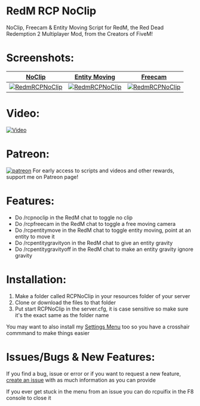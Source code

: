 # RedM RCP NoClip
NoClip, Freecam &amp; Entity Moving Script for RedM, the Red Dead Redemption 2 Multiplayer Mod, from the Creators of FiveM!

# Screenshots:
<a href="https://www.rcpisawesome.co.uk/dev/RedmRCPNoClip/1.png" target="_blank">**NoClip**</a>|<a href="https://www.rcpisawesome.co.uk/dev/RedmRCPNoClip/2.png" target="_blank">**Entity Moving**</a>|<a href="https://www.rcpisawesome.co.uk/dev/RedmRCPNoClip/3.png" target="_blank">**Freecam**</a>
:---:|:---:|:---:
<a href="https://www.rcpisawesome.co.uk/dev/RedmRCPNoClip/1.png" target="_blank"><img alt="RedmRCPNoClip" src="https://www.rcpisawesome.co.uk/dev/RedmRCPNoClip/1.png"></a>|<a href="https://www.rcpisawesome.co.uk/dev/RedmRCPNoClip/2.png" target="_blank"><img alt="RedmRCPNoClip" src="https://www.rcpisawesome.co.uk/dev/RedmRCPNoClip/2.png"></a>|<a href="https://www.rcpisawesome.co.uk/dev/RedmRCPNoClip/3.png" target="_blank"><img alt="RedmRCPNoClip" src="https://www.rcpisawesome.co.uk/dev/RedmRCPNoClip/3.png"></a>
# Video:
[![Video](https://img.youtube.com/vi/VFnSqpMkO1s/maxresdefault.jpg)](https://www.youtube.com/watch?v=VFnSqpMkO1s)
# Patreon:
[![patreon](https://c5.patreon.com/external/favicon/favicon.ico)](https://www.patreon.com/RCPisAwesome)     For early access to scripts and videos and other rewards, support me on Patreon page!
# Features:
- Do /rcpnoclip in the RedM chat to toggle no clip
- Do /rcpfreecam in the RedM chat to toggle a free moving camera
- Do /rcpentitymove in the RedM chat to toggle entity moving, point at an entity to move it
- Do /rcpentitygravityon in the RedM chat to give an entity gravity
- Do /rcpentitygravityoff in the RedM chat to make an entity gravity ignore gravity
# Installation:
1. Make a folder called RCPNoClip in your resources folder of your server
2. Clone or download the files to that folder
3. Put start RCPNoClip in the server.cfg, it is case sensitive so make sure it's the exact same as the folder name

You may want to also install my [Settings Menu](https://github.com/RCPisAwesome/RedmRCPsettings) too so you have a crosshair commmand to make things easier
# Issues/Bugs &amp; New Features:
If you find a bug, issue or error or if you want to request a new feature, [create an issue](https://github.com/RCPisAwesome/RedmRCPNoClip/issues) with as much information as you can provide

If you ever get stuck in the menu from an issue you can do rcpuifix in the F8 console to close it

